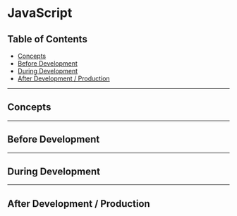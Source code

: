 # JavaScript

## Table of Contents
* [Concepts](#concepts)
* [Before Development](#before-development)
* [During Development](#during-development)
* [After Development / Production](#after-development--production)

---

## Concepts

---

## Before Development

---

## During Development

---

## After Development / Production
